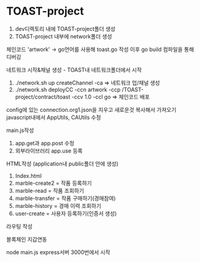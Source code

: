 # TOAST-project

1. dev디렉토리 내에 TOAST-project폴더 생성
2. TOAST-project 내부에 network폴더 생성

체인코드 'artwork'
  -> go언어를 사용해 toast.go 작성
  이후 go build 컴파일을 통해 디버깅

네트워크 시작&채널 생성 - TOAST내 네트워크폴더에서 시작
  1. ./network.sh up createChannel -ca => 네트워크 업/채널 생성
  2. ./network.sh deployCC -ccn artwork -ccp /TOAST-project/contract/toast -ccv 1.0 -ccl go => 체인코드 배포
  
config에 있는 connection.org1.json을 지우고 새로운것 복사해서 가져오기
javascript내에서 AppUtils, CAUtils 수정
 
main.js작성
  1. app.get과 app.post 수정
  2. 외부라이브러리 app.use 등록
  
HTML작성 (application내 public폴더 안에 생성)
  1. Index.html 
  2. marble-create2 = 작품 등록하기
  3. marble-read = 작품 조회하기
  4. marble-transfer = 작품 구매하기(경매참여)
  5. marble-history = 경매 이력 조회하기
  6. user-create = 사용자 등록하기(인증서 생성)
  
라우팅 작성
  
블록체인 지갑연동
  
node main.js
  express서버 3000번에서 시작



